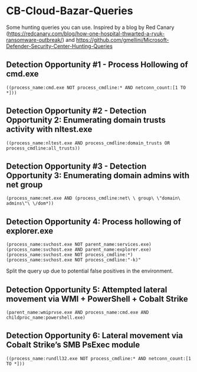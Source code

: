 # CB-Cloud-Bazar-Queries
Some hunting queries you can use. Inspired by a blog by Red Canary (https://redcanary.com/blog/how-one-hospital-thwarted-a-ryuk-ransomware-outbreak/) and https://github.com/gmellini/Microsoft-Defender-Security-Center-Hunting-Queries
## Detection Opportunity #1 - Process Hollowing of cmd.exe
```((process_name:cmd.exe NOT process_cmdline:* AND netconn_count:[1 TO *]))```
## Detection Opportunity #2 - Detection Opportunity 2: Enumerating domain trusts activity with nltest.exe
```((process_name:nltest.exe AND process_cmdline:domain_trusts OR process_cmdline:all_trusts))```
## Detection Opportunity #3 - Detection Opportunity 3: Enumerating domain admins with net group
```(process_name:net.exe AND (process_cmdline:net\ \ group\ \"domain\ admins\"\ \/dom*))```
## Detection Opportunity 4: Process hollowing of explorer.exe
```
(process_name:svchost.exe NOT parent_name:services.exe)
(process_name:svchost.exe AND parent_name:explorer.exe)
(process_name:svchost.exe NOT process_cmdline:*)
(process_name:svchost.exe NOT process_cmdline:"-k)"
```
Split the query up due to potential false positives in the environment. 
## Detection Opportunity 5: Attempted lateral movement via WMI + PowerShell + Cobalt Strike
```
(parent_name:wmiprvse.exe AND process_name:cmd.exe AND childproc_name:powershell.exe)
```

## Detection Opportunity 6: Lateral movement via Cobalt Strike’s SMB PsExec module
```
((process_name:rundll32.exe NOT process_cmdline:* AND netconn_count:[1 TO *]))
